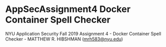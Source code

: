 # AppSecAssignment4 Docker Container Spell Checker
NYU Application Security Fall 2019 Assignment 4 - Docker Container Spell Checker - MATTHEW R. HIBSHMAN (mrh583@nyu.edu)



